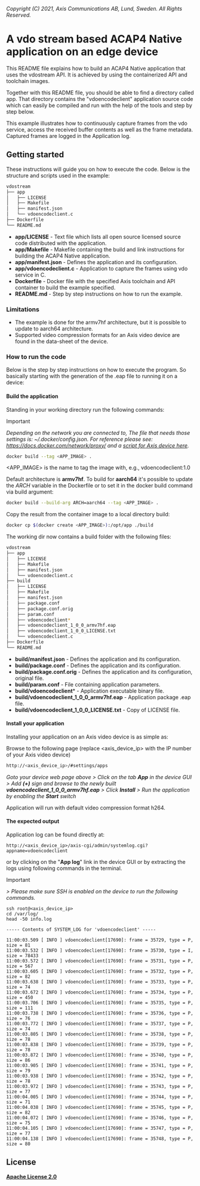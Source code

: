  *Copyright (C) 2021, Axis Communications AB, Lund, Sweden. All Rights Reserved.*

# A vdo stream based ACAP4 Native application on an edge device
This README file explains how to build an ACAP4 Native application that uses the vdostream API. It is achieved by using the containerized API and toolchain images.

Together with this README file, you should be able to find a directory called app. That directory contains the "vdoencodeclient" application source code which can easily
be compiled and run with the help of the tools and step by step below.

This example illustrates how to continuously capture frames from the vdo service, access the received buffer contents as well as the frame metadata. Captured frames are logged in the Application log.

## Getting started
These instructions will guide you on how to execute the code. Below is the structure and scripts used in the example:

```bash
vdostream
├── app
│   ├── LICENSE
│   ├── Makefile
│   ├── manifest.json
│   └── vdoencodeclient.c
├── Dockerfile
└── README.md
```

* **app/LICENSE** - Text file which lists all open source licensed source code distributed with the application.
* **app/Makefile** - Makefile containing the build and link instructions for building the ACAP4 Native application.
* **app/manifest.json** - Defines the application and its configuration.
* **app/vdoencodeclient.c** - Application to capture the frames using vdo service in C.
* **Dockerfile** - Docker file with the specified Axis toolchain and API container to build the example specified.
* **README.md** - Step by step instructions on how to run the example.

### Limitations
* The example is done for the armv7hf architecture, but it is possible to update to aarch64 architecture.
* Supported video compression formats for an Axis video device are found in the data-sheet of the device.

### How to run the code
Below is the step by step instructions on how to execute the program. So basically starting with the generation of the .eap file to running it on a device:

#### Build the application
Standing in your working directory run the following commands:

> [!IMPORTANT]
> *Depending on the network you are connected to,
The file that needs those settings is: *~/.docker/config.json.*
For reference please see: https://docs.docker.com/network/proxy/ and a
[script for Axis device here](../FAQs.md#HowcanIset-upnetworkproxysettingsontheAxisdevice?).*

```bash
docker build --tag <APP_IMAGE> .
```

<APP_IMAGE> is the name to tag the image with, e.g., vdoencodeclient:1.0

Default architecture is **armv7hf**. To build for **aarch64** it's possible to
update the *ARCH* variable in the Dockerfile or to set it in the docker build
command via build argument:
```bash
docker build --build-arg ARCH=aarch64 --tag <APP_IMAGE> .
```

Copy the result from the container image to a local directory build:

```bash
docker cp $(docker create <APP_IMAGE>):/opt/app ./build
```

The working dir now contains a build folder with the following files:

```bash
vdostream
├── app
│   ├── LICENSE
│   ├── Makefile
│   ├── manifest.json
│   └── vdoencodeclient.c
├── build
│   ├── LICENSE
│   ├── Makefile
│   ├── manifest.json
│   ├── package.conf
│   ├── package.conf.orig
│   ├── param.conf
│   ├── vdoencodeclient*
│   ├── vdoencodeclient_1_0_0_armv7hf.eap
│   ├── vdoencodeclient_1_0_0_LICENSE.txt
│   └── vdoencodeclient.c
├── Dockerfile
└── README.md
```

* **build/manifest.json** - Defines the application and its configuration.
* **build/package.conf** - Defines the application and its configuration.
* **build/package.conf.orig** - Defines the application and its configuration, original file.
* **build/param.conf** - File containing application parameters.
* **build/vdoencodeclient*** - Application executable binary file.
* **build/vdoencodeclient_1_0_0_armv7hf.eap** - Application package .eap file.
* **build/vdoencodeclient_1_0_0_LICENSE.txt** - Copy of LICENSE file.

#### Install your application
Installing your application on an Axis video device is as simple as:

Browse to the following page (replace <axis_device_ip> with the IP number of your Axis video device)

```bash
http://<axis_device_ip>/#settings/apps
```

*Goto your device web page above > Click on the tab **App** in the device GUI > Add **(+)** sign and browse to
the newly built **vdoencodeclient_1_0_0_armv7hf.eap** > Click **Install** > Run the application by enabling the **Start** switch*

Application will run with default video compression format h264.

#### The expected output
Application log can be found directly at:

```
http://<axis_device_ip>/axis-cgi/admin/systemlog.cgi?appname=vdoencodeclient
```

or by clicking on the "**App log**" link in the device GUI or by extracting the logs using following commands
in the terminal.
> [!IMPORTANT]
*> Please make sure SSH is enabled on the device to run the
following commands.*

```
ssh root@<axis_device_ip>
cd /var/log/
head -50 info.log
```

```
----- Contents of SYSTEM_LOG for 'vdoencodeclient' -----

11:00:03.509 [ INFO ] vdoencodeclient[17690]: frame = 35729, type = P, size = 81
11:00:03.532 [ INFO ] vdoencodeclient[17690]: frame = 35730, type = I, size = 78433
11:00:03.572 [ INFO ] vdoencodeclient[17690]: frame = 35731, type = P, size = 567
11:00:03.605 [ INFO ] vdoencodeclient[17690]: frame = 35732, type = P, size = 82
11:00:03.638 [ INFO ] vdoencodeclient[17690]: frame = 35733, type = P, size = 74
11:00:03.672 [ INFO ] vdoencodeclient[17690]: frame = 35734, type = P, size = 450
11:00:03.706 [ INFO ] vdoencodeclient[17690]: frame = 35735, type = P, size = 111
11:00:03.738 [ INFO ] vdoencodeclient[17690]: frame = 35736, type = P, size = 76
11:00:03.772 [ INFO ] vdoencodeclient[17690]: frame = 35737, type = P, size = 74
11:00:03.805 [ INFO ] vdoencodeclient[17690]: frame = 35738, type = P, size = 78
11:00:03.838 [ INFO ] vdoencodeclient[17690]: frame = 35739, type = P, size = 78
11:00:03.872 [ INFO ] vdoencodeclient[17690]: frame = 35740, type = P, size = 86
11:00:03.905 [ INFO ] vdoencodeclient[17690]: frame = 35741, type = P, size = 79
11:00:03.938 [ INFO ] vdoencodeclient[17690]: frame = 35742, type = P, size = 78
11:00:03.972 [ INFO ] vdoencodeclient[17690]: frame = 35743, type = P, size = 77
11:00:04.005 [ INFO ] vdoencodeclient[17690]: frame = 35744, type = P, size = 71
11:00:04.038 [ INFO ] vdoencodeclient[17690]: frame = 35745, type = P, size = 82
11:00:04.072 [ INFO ] vdoencodeclient[17690]: frame = 35746, type = P, size = 75
11:00:04.105 [ INFO ] vdoencodeclient[17690]: frame = 35747, type = P, size = 77
11:00:04.138 [ INFO ] vdoencodeclient[17690]: frame = 35748, type = P, size = 80
```

## License
**[Apache License 2.0](../LICENSE)**
